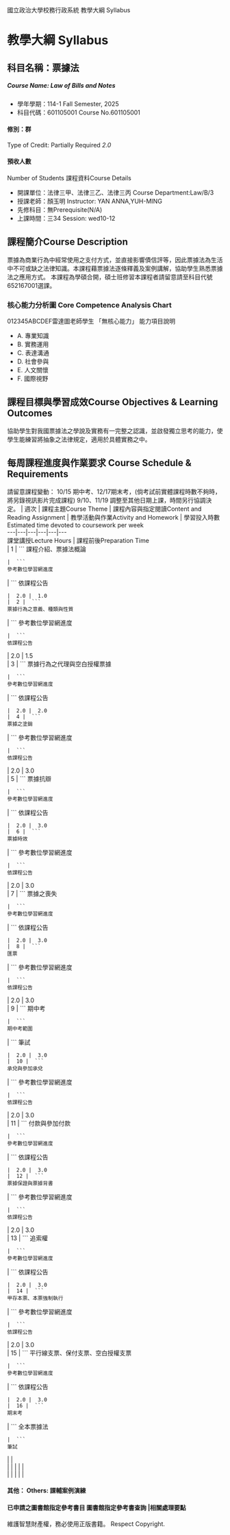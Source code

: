 國立政治大學校務行政系統 教學大綱 Syllabus
# 教學大綱 Syllabus
##  科目名稱：票據法 
#####  Course Name: Law of Bills and Notes
  * 學年學期：114-1 Fall Semester, 2025 
  * 科目代碼：601105001 Course No.601105001
#### 修別：群
Type of Credit: Partially Required 
_2.0_
#### 預收人數
Number of Students
課程資料Course Details
  * 開課單位：法律三甲、法律三乙、法律三丙 Course Department:Law/B/3 
  * 授課老師：顏玉明 Instructor: YAN ANNA,YUH-MING 
  * 先修科目：無Prerequisite(N/A)
  * 上課時間：三34 Session: wed10-12 
##  課程簡介Course Description
票據為商業行為中經常使用之支付方式，並直接影響債信評等，因此票據法為生活中不可或缺之法律知識。本課程藉票據法逐條釋義及案例講解，協助學生熟悉票據法之應用方式。
本課程為學碩合開，碩士班修習本課程者請留意請至科目代號652167001選課。
###  核心能力分析圖 Core Competence Analysis Chart
012345ABCDEF雷達圖老師學生
「無核心能力」 
能力項目說明
  * A. 專業知識
  * B. 實務運用
  * C. 表達溝通
  * D. 社會參與
  * E. 人文關懷
  * F. 國際視野
##  課程目標與學習成效Course Objectives & Learning Outcomes 
協助學生對我國票據法之學說及實務有一完整之認識，並啟發獨立思考的能力，使學生能練習將抽象之法律規定，適用於具體實務之中。
##  每周課程進度與作業要求 Course Schedule & Requirements
請留意課程變動：
10/15 期中考、12/17期末考，(倘考試前實體課程時數不夠時，將另錄視訊影片完成課程)
9/10、11/19 調整至其他日期上課，時間另行協調決定。
| 週次 | 課程主題Course Theme | 課程內容與指定閱讀Content and Reading Assignment | 教學活動與作業Activity and Homework | 學習投入時數Estimated time devoted to coursework per week  
---|---|---|---|---|---  
課堂講授Lecture Hours | 課程前後Preparation Time  
|  1 |  ```
課程介紹、票據法概論 
```
|  ```
參考數位學習網進度
```
|  ```
依課程公告
```
|  2.0 |  1.0  
|  2 |  ```
票據行為之意義、種類與性質
```
|  ```
參考數位學習網進度
```
|  ```
依課程公告
```
|  2.0 |  1.5  
|  3 |  ```
票據行為之代理與空白授權票據
```
|  ```
參考數位學習網進度
```
|  ```
依課程公告
```
|  2.0 |  2.0  
|  4 |  ```
票據之塗銷
```
|  ```
參考數位學習網進度
```
|  ```
依課程公告
```
| 2.0 | 3.0  
|  5 |  ```
票據抗辯
```
|  ```
參考數位學習網進度
```
|  ```
依課程公告
```
|  2.0 |  3.0  
|  6 |  ```
票據時效
```
|  ```
參考數位學習網進度
```
|  ```
依課程公告
```
|  2.0 |  3.0  
|  7 |  ```
票據之喪失
```
|  ```
參考數位學習網進度
```
|  ```
依課程公告
```
|  2.0 |  3.0  
|  8 |  ```
匯票
```
|  ```
參考數位學習網進度
```
|  ```
依課程公告
```
|  2.0 |  3.0  
|  9 |  ```
期中考
```
|  ```
期中考範圍
```
|  ```
筆試
```
|  2.0 |  3.0  
|  10 |  ```
承兌與參加承兌
```
|  ```
參考數位學習網進度
```
|  ```
依課程公告
```
|  2.0 |  3.0  
|  11 |  ```
付款與參加付款
```
|  ```
參考數位學習網進度
```
|  ```
依課程公告
```
|  2.0 |  3.0  
|  12 |  ```
票據保證與票據背書
```
|  ```
參考數位學習網進度
```
|  ```
依課程公告
```
|  2.0 |  3.0  
|  13 |  ```
追索權
```
|  ```
參考數位學習網進度
```
|  ```
依課程公告
```
|  2.0 |  3.0  
|  14 |  ```
甲存本票、本票強制執行 
```
|  ```
參考數位學習網進度
```
|  ```
依課程公告
```
|  2.0 |  3.0  
|  15 |  ```
平行線支票、保付支票、空白授權支票 
```
|  ```
參考數位學習網進度
```
|  ```
依課程公告
```
|  2.0 |  3.0  
|  16 |  ```
期末考 
```
|  ```
全本票據法
```
|  ```
筆試
```
|  |   
|  |  |  |  |   
|  |  |  |  |   
####  其他： Others: 課輔案例演練 
####  已申請之圖書館指定參考書目  圖書館指定參考書查詢 |相關處理要點
維護智慧財產權，務必使用正版書籍。 Respect Copyright.